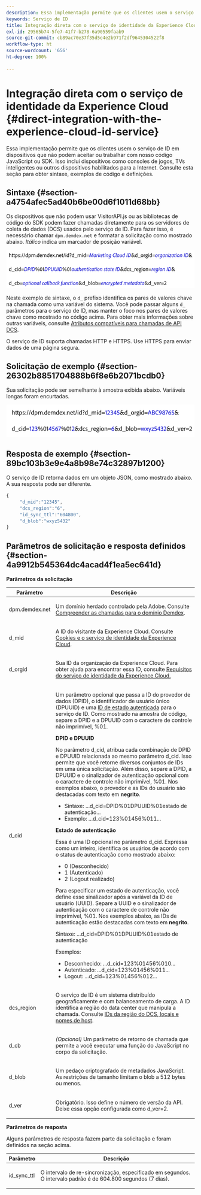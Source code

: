 ```yaml
---
description: Essa implementação permite que os clientes usem o serviço de ID em dispositivos que não podem aceitar ou trabalhar com nosso código JavaScript ou SDK. Isso inclui dispositivos como consoles de jogos, TVs inteligentes ou outros dispositivos habilitados para a Internet. Consulte esta seção para obter sintaxe, exemplos de código e definições.
keywords: Serviço de ID
title: Integração direta com o serviço de identidade da Experience Cloud
exl-id: 29565b74-5fe7-41f7-b278-6a90559faab9
source-git-commit: cb89ac70e37f35d5e4e2b971f2df9645304522f8
workflow-type: ht
source-wordcount: '656'
ht-degree: 100%

---
```


# Integração direta com o serviço de identidade da Experience Cloud {#direct-integration-with-the-experience-cloud-id-service}

Essa implementação permite que os clientes usem o serviço de ID em dispositivos que não podem aceitar ou trabalhar com nosso código JavaScript ou SDK. Isso inclui dispositivos como consoles de jogos, TVs inteligentes ou outros dispositivos habilitados para a Internet. Consulte esta seção para obter sintaxe, exemplos de código e definições.

## Sintaxe {#section-a4754afec5ad40b6be00d6f1011d68bb}

Os dispositivos que não podem usar VisitorAPI.js ou as bibliotecas de código do SDK podem fazer chamadas diretamente para os servidores de coleta de dados (DCS) usados pelo serviço de ID. Para fazer isso, é necessário chamar `dpm.demdex.net` e formatar a solicitação como mostrado abaixo. *Itálico* indica um marcador de posição variável.

![](assets/directSyntax.png)

Neste exemplo de sintaxe, o `d_` prefixo identifica os pares de valores chave na chamada como uma variável do sistema. Você pode passar alguns `d_` parâmetros para o serviço de ID, mas manter o foco nos pares de valores chave como mostrado no código acima. Para obter mais informações sobre outras variáveis, consulte [Atributos compatíveis para chamadas de API DCS](https://experienceleague.adobe.com/docs/audience-manager/user-guide/api-and-sdk-code/dcs/dcs-api-reference/dcs-keys.html?lang=pt-BR).

O serviço de ID suporta chamadas HTTP e HTTPS. Use HTTPS para enviar dados de uma página segura.

## Solicitação de exemplo {#section-26302b8851704888b6f8e6b2071bcdb0}

Sua solicitação pode ser semelhante à amostra exibida abaixo. Variáveis longas foram encurtadas.

![](assets/directExample.png)

## Resposta de exemplo {#section-89bc103b3e9e4a8b98e74c32897b1200}

O serviço de ID retorna dados em um objeto JSON, como mostrado abaixo. A sua resposta pode ser diferente.

```js
{
     "d_mid":"12345",
     "dcs_region":"6",
     "id_sync_ttl":"604800",
     "d_blob":"wxyz5432"
}
```

## Parâmetros de solicitação e resposta definidos {#section-4a9912b545364dc4acad4f1ea5ec641d}

**Parâmetros da solicitação**

<table id="table_C8FFA89AB74E4E31A6926CDE5CD54217"> 
 <thead> 
  <tr> 
   <th colname="col1" class="entry"> Parâmetro </th> 
   <th colname="col2" class="entry"> Descrição </th> 
  </tr> 
 </thead>
 <tbody> 
  <tr> 
   <td colname="col1"> <p> <span class="codeph"> dpm.demdex.net</span> </p> </td> 
   <td colname="col2"> <p>Um domínio herdado controlado pela <span class="keyword">Adobe</span>. Consulte <a href="https://experienceleague.adobe.com/docs/audience-manager/user-guide/reference/demdex-calls.html?lang=pt-BR" format="https" scope="external">Compreender as chamadas para o domínio Demdex</a>. </p> </td> 
  </tr> 
  <tr> 
   <td colname="col1"> <p> <span class="codeph"> d_mid</span> </p> </td> 
   <td colname="col2"> <p>A ID do visitante da Experience Cloud. Consulte <a href="../introduction/cookies.md" format="dita" scope="local">Cookies e o serviço de identidade da Experience Cloud</a>. </p> </td> 
  </tr> 
  <tr> 
   <td colname="col1"> <p> <span class="codeph"> d_orgid</span> </p> </td> 
   <td colname="col2"> <p>Sua ID da organização da Experience Cloud. Para obter ajuda para encontrar essa ID, consulte <a href="../reference/requirements.md" format="dita" scope="local">Requisitos do serviço de identidade da Experience Cloud.</a> </p> </td> 
  </tr> 
  <tr> 
   <td colname="col1"> <p> <span class="codeph"> d_cid</span> </p> </td> 
   <td colname="col2"> <p>Um parâmetro opcional que passa a ID do provedor de dados (DPID), o identificador de usuário único (DPUUID) e uma <a href="../reference/authenticated-state.md" format="dita" scope="local"> ID de estado autenticada</a> para o serviço de ID. Como mostrado na amostra de código, separe a DPID e a DPUUID com o caractere de controle não imprimível, <span class="codeph">%01</span>. </p> <p> <b>DPID e DPUUID</b> </p> <p>No parâmetro <span class="codeph">d_cid</span>, atribua cada combinação de DPID e DPUUID relacionada ao mesmo parâmetro <span class="codeph">d_cid</span>. Isso permite que você retorne diversos conjuntos de IDs em uma única solicitação. Além disso, separe a DPID, a DPUUID e o sinalizador de autenticação opcional com o caractere de controle não imprimível, <span class="codeph">%01</span>. Nos exemplos abaixo, o provedor e as IDs do usuário são destacadas com texto em <b>negrito</b>. </p> 
    <ul id="ul_2E19D837296B40E9ACD096495CF711C5"> 
     <li id="li_5B94B057654440B99B989BA60E4ED053">Sintaxe: <span class="codeph">...d_cid=DPID%01DPUUID%01estado de autenticação...</span> </li> 
     <li id="li_B07833EF51D54F088574B7B7F9FB841A">Exemplo: <span class="codeph">...d_cid=123%01456%011...</span> </li> 
    </ul> <p> <b>Estado de autenticação</b> </p> <p>Essa é uma ID opcional no parâmetro <span class="codeph">d_cid</span>. Expressa como um inteiro, identifica os usuários de acordo com o status de autenticação como mostrado abaixo: </p> 
    <ul id="ul_E2B36922B11C4AA2A9016B6E2DC9EDAA"> 
     <li id="li_31C018E3F9514B938C73EF40C436715F"> <span class="codeph"> 0</span> (Desconhecido) </li> 
     <li id="li_1F125C3879324C2F8EF4613C0ECB5F02"> <span class="codeph"> 1</span> (Autenticado) </li> 
     <li id="li_EF6792D0115D407485079D5D7480D965"> <span class="codeph"> 2</span> (Logout realizado) </li> 
    </ul> <p>Para especificar um estado de autenticação, você define esse sinalizador após a variável da ID de usuário (UUID). Separe a UUID e o sinalizador de autenticação com o caractere de controle não imprimível, <span class="codeph">%01</span>. Nos exemplos abaixo, as IDs de autenticação estão destacadas com texto em <b>negrito</b>. </p> <p>Sintaxe: <span class="codeph">...d_cid=DPID%01DPUUID%01estado de autenticação</span> </p> <p>Exemplos: </p> 
    <ul id="ul_4C1054CE860A4D9C8DD85C2A8020C47F"> 
     <li id="li_AD4000BF3E0146C0BD37B1EC513EC314">Desconhecido: <span class="codeph">...d_cid=123%01456%010...</span> </li> 
     <li id="li_B037D424AADA4D41BF29381A9602AE61">Autenticado: <span class="codeph">...d_cid=123%01456%011...</span> </li> 
     <li id="li_0410FCB9E60D4DD08E7898D814E1C3C9">Logout: <span class="codeph">...d_cid=123%01456%012...</span> </li> 
    </ul> </td> 
  </tr> 
  <tr> 
   <td colname="col1"> <p> <span class="codeph"> dcs_region</span> </p> </td> 
   <td colname="col2"> <p>O serviço de ID é um sistema distribuído geograficamente e com balanceamento de carga. A ID identifica a região do data center que manipula a chamada. Consulte <a href="https://experienceleague.adobe.com/docs/audience-manager/user-guide/api-and-sdk-code/dcs/dcs-api-reference/dcs-regions.html?lang=pt-BR" format="https" scope="external">IDs da região do DCS, locais e nomes de host</a>. </p> </td> 
  </tr> 
  <tr> 
   <td colname="col1"> <p> <span class="codeph"> d_cb</span> </p> </td> 
   <td colname="col2"> <p> <i>(Opcional)</i> Um parâmetro de retorno de chamada que permite a você executar uma função do JavaScript no corpo da solicitação. </p> </td> 
  </tr> 
  <tr> 
   <td colname="col1"> <p> <span class="codeph"> d_blob</span> </p> </td> 
   <td colname="col2"> <p>Um pedaço criptografado de metadados JavaScript. As restrições de tamanho limitam o blob a 512 bytes ou menos. </p> </td> 
  </tr> 
  <tr> 
   <td colname="col1"> <p> <span class="codeph"> d_ver</span> </p> </td> 
   <td colname="col2"> <p>Obrigatório. Isso define o número de versão da API. Deixe essa opção configurada como <span class="codeph">d_ver=2</span>. </p> </td> 
  </tr> 
 </tbody> 
</table>

**Parâmetros de resposta**

Alguns parâmetros de resposta fazem parte da solicitação e foram definidos na seção acima.

<table id="table_58D0E8876DDC4A81B1F24F845E87EC18"> 
 <thead> 
  <tr> 
   <th colname="col1" class="entry"> Parâmetro </th> 
   <th colname="col2" class="entry"> Descrição </th> 
  </tr> 
 </thead>
 <tbody> 
  <tr> 
   <td colname="col1"> <p> <span class="codeph"> id_sync_ttl</span> </p> </td> 
   <td colname="col2"> <p>O intervalo de re-sincronização, especificado em segundos. O intervalo padrão é de 604.800 segundos (7 dias). </p> </td> 
  </tr> 
 </tbody> 
</table>
